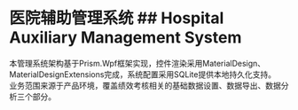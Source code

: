 #  医院辅助管理系统  ## Hospital Auxiliary Management System  
  本管理系统架构基于Prism.Wpf框架实现，控件渲染采用MaterialDesign、MaterialDesignExtensions完成，系统配置采用SQLite提供本地持久化支持。   
业务范围来源于产品环境，覆盖绩效考核相关的基础数据设置、数据导出、数据分析三个部分。   
